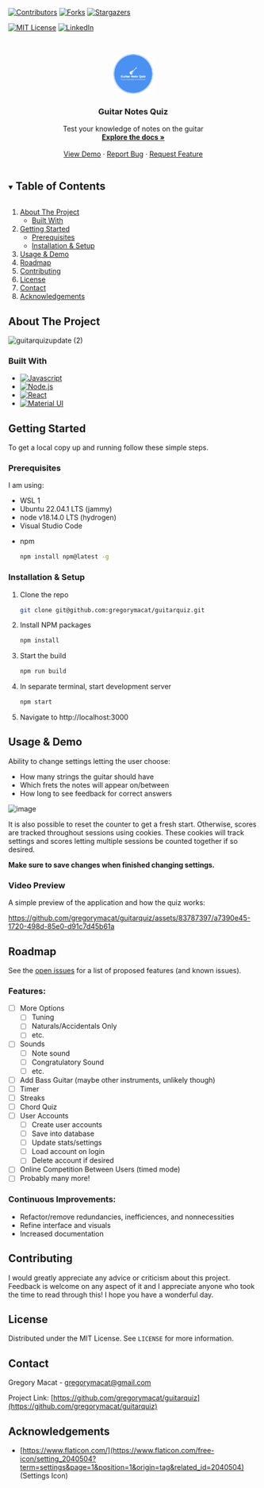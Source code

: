 <!--
*** Thanks for checking out the Best-README-Template. If you have a suggestion
*** that would make this better, please fork the repo and create a pull request
*** or simply open an issue with the tag "enhancement".
*** Thanks again! Now go create something AMAZING! :D
-->



<!-- PROJECT SHIELDS -->
<!--
*** I'm using markdown "reference style" links for readability.
*** Reference links are enclosed in brackets [ ] instead of parentheses ( ).
*** See the bottom of this document for the declaration of the reference variables
*** for contributors-url, forks-url, etc. This is an optional, concise syntax you may use.
*** https://www.markdownguide.org/basic-syntax/#reference-style-links
-->
[![Contributors][contributors-shield]][contributors-url]
[![Forks][forks-shield]][forks-url]
[![Stargazers][stars-shield]][stars-url]
<!-- [![Issues][issues-shield]][issues-url] -->
[![MIT License][license-shield]][license-url]
[![LinkedIn][linkedin-shield]][linkedin-url]



<!-- PROJECT LOGO -->
<br />
<p align="center">
  <a href="https://github.com/gregorymacat/guitarquiz">
    <img src="assets/README/logo-no-background.png" alt="Logo" width="80" height="80">
  </a>

  <h3 align="center">Guitar Notes Quiz</h3>

  <p align="center">
    Test your knowledge of notes on the guitar
    <br />
    <a href="https://github.com/gregorymacat/guitarquiz"><strong>Explore the docs »</strong></a>
    <br />
    <br />
    <a href="https://github.com/gregorymacat/guitarquiz">View Demo</a>
    ·
    <a href="https://github.com/gregorymacat/guitarquiz/issues">Report Bug</a>
    ·
    <a href="https://github.com/gregorymacat/guitarquiz/issues">Request Feature</a>
  </p>
</p>



<!-- TABLE OF CONTENTS -->
<details open="open">
  <summary><h2 style="display: inline-block">Table of Contents</h2></summary>
  <ol>
    <li>
      <a href="#about-the-project">About The Project</a>
      <ul>
        <li><a href="#built-with">Built With</a></li>
      </ul>
    </li>
    <li>
      <a href="#getting-started">Getting Started</a>
      <ul>
        <li><a href="#prerequisites">Prerequisites</a></li>
        <li><a href="#installation--setup">Installation & Setup</a></li>
      </ul>
    </li>
    <li><a href="#usage--demo">Usage & Demo</a></li>
    <li><a href="#roadmap">Roadmap</a></li>
    <li><a href="#contributing">Contributing</a></li>
    <li><a href="#license">License</a></li>
    <li><a href="#contact">Contact</a></li>
    <li><a href="#acknowledgements">Acknowledgements</a></li>
  </ol>
</details>



<!-- ABOUT THE PROJECT -->
## About The Project
![guitarquizupdate (2)](https://github.com/gregorymacat/guitarquiz/assets/83787397/4d7cedf5-d55d-4b63-ba60-50f710b054b2)

### Built With
* [![Javascript][Javascript]][Javascript-url]
* [![Node.js][Node.js]][Node.js-url]
* [![React][React.js]][React-url]
* [![Material UI][MaterialUI]][MaterialUI-url]

<!-- GETTING STARTED -->
## Getting Started

To get a local copy up and running follow these simple steps.

### Prerequisites

I am using:
- WSL 1
- Ubuntu 22.04.1 LTS (jammy)
- node v18.14.0 LTS (hydrogen)
- Visual Studio Code
* npm
  ```sh
  npm install npm@latest -g
  ```

<!-- Installation & Setup -->
### Installation & Setup

1. Clone the repo
   ```sh
   git clone git@github.com:gregorymacat/guitarquiz.git
   ```
2. Install NPM packages
   ```sh
   npm install
   ```
3. Start the build
   ```sh
   npm run build
   ```
4. In separate terminal, start development server
   ```sh
   npm start
   ```
5. Navigate to http://localhost:3000


<!-- USAGE EXAMPLES -->
## Usage & Demo
Ability to change settings letting the user choose:
- How many strings the guitar should have
- Which frets the notes will appear on/between
- How long to see feedback for correct answers

![image](https://github.com/gregorymacat/guitarquiz/assets/83787397/a8e6f5fa-4655-47d3-81d3-ae7344101dc1)

It is also possible to reset the counter to get a fresh start. Otherwise, scores are tracked throughout sessions using cookies. These cookies will track settings and scores
letting multiple sessions be counted together if so desired.

**Make sure to save changes when finished changing settings.**

### Video Preview
A simple preview of the application and how the quiz works:


https://github.com/gregorymacat/guitarquiz/assets/83787397/a7390e45-1720-498d-85e0-d91c7d45b61a


<!-- ROADMAP -->
## Roadmap

See the [open issues](https://github.com/gregorymacat/guitarquiz/issues) for a list of proposed features (and known issues).

### Features:
- [ ] More Options
  - [ ] Tuning
  - [ ] Naturals/Accidentals Only
  - [ ] etc.
- [ ] Sounds
  - [ ] Note sound
  - [ ] Congratulatory Sound
  - [ ] etc.
- [ ] Add Bass Guitar (maybe other instruments, unlikely though)
- [ ] Timer
- [ ] Streaks
- [ ] Chord Quiz
- [ ] User Accounts
  - [ ] Create user accounts
  - [ ] Save into database
  - [ ] Update stats/settings
  - [ ] Load account on login
  - [ ] Delete account if desired 
- [ ] Online Competition Between Users (timed mode)
- [ ] Probably many more!

### Continuous Improvements:
- Refactor/remove redundancies, inefficiences, and nonnecessities
- Refine interface and visuals
- Increased documentation

<!-- CONTRIBUTING -->
## Contributing

I would greatly appreciate any advice or criticism about this project. Feedback is welcome on any aspect of it and I appreciate anyone who took the time to
read through this! I hope you have a wonderful day.

<!-- 1. Fork the Project
2. Create your Feature Branch (`git checkout -b feature/AmazingFeature`)
3. Commit your Changes (`git commit -m 'Add some AmazingFeature'`)
4. Push to the Branch (`git push origin feature/AmazingFeature`)
5. Open a Pull Request -->



<!-- LICENSE -->
## License

Distributed under the MIT License. See `LICENSE` for more information.

<!-- CONTACT -->
## Contact

Gregory Macat - gregorymacat@gmail.com

Project Link: [https://github.com/gregorymacat/guitarquiz](https://github.com/gregorymacat/guitarquiz)



<!-- ACKNOWLEDGEMENTS -->
## Acknowledgements

* [https://www.flaticon.com/](https://www.flaticon.com/free-icon/setting_2040504?term=settings&page=1&position=1&origin=tag&related_id=2040504) (Settings Icon)


<!-- MARKDOWN LINKS & IMAGES -->
<!-- https://www.markdownguide.org/basic-syntax/#reference-style-links -->
[contributors-shield]: https://img.shields.io/github/contributors/gregorymacat/repo.svg?style=for-the-badge
[contributors-url]: https://github.com/gregorymacat/repo/graphs/contributors
[forks-shield]: https://img.shields.io/github/forks/gregorymacat/repo.svg?style=for-the-badge
[forks-url]: https://github.com/gregorymacat/repo/network/members
[stars-shield]: https://img.shields.io/github/stars/gregorymacat/repo.svg?style=for-the-badge
[stars-url]: https://github.com/gregorymacat/repo/stargazers
[issues-shield]: https://img.shields.io/github/issues/gregorymacat/repo.svg?style=for-the-badge
[issues-url]: https://github.com/gregorymacat/guitarquiz/issues
[license-shield]: https://img.shields.io/github/license/gregorymacat/repo.svg?style=for-the-badge
[license-url]: https://github.com/gregorymacat/repo/blob/main/LICENSE.txt
[linkedin-shield]: https://img.shields.io/badge/-LinkedIn-black.svg?style=for-the-badge&logo=linkedin&colorB=555
[linkedin-url]: https://linkedin.com/in/gregorymacat
[Javascript]: https://img.shields.io/badge/JavaScript-F7DF1E?style=for-the-badge&logo=javascript&logoColor=black
[Javascript-url]: https://www.javascript.com/
[Node.js]: https://img.shields.io/badge/Node.js-43853D?style=for-the-badge&logo=node.js&logoColor=white
[Node.js-url]: https://nodejs.org/en
[React.js]: https://img.shields.io/badge/React-20232A?style=for-the-badge&logo=react&logoColor=61DAFB
[React-url]: https://reactjs.org/
[MaterialUI]: https://img.shields.io/badge/Material--UI-0081CB?style=for-the-badge&logo=material-ui&logoColor=white
[MaterialUI-url]: https://mui.com/
[Logo-Image]: ./assets/README/logo-no-background.png